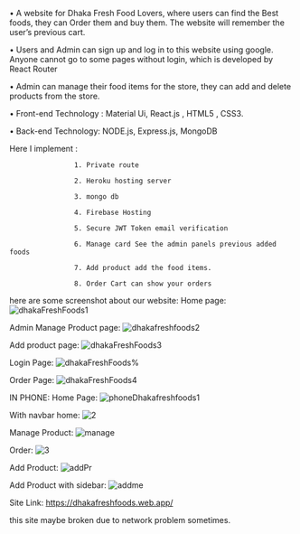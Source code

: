• A website for Dhaka Fresh Food Lovers, where users can find the Best foods, they can Order them
and buy them. The website will remember the user’s previous cart.

• Users and Admin can sign up and log in to this website using google. Anyone cannot go to
some pages without login, which is developed by React Router

• Admin can manage their food items for the store, they can add and delete products from the
store.

• Front-end Technology : Material Ui, React.js , HTML5 , CSS3.

• Back-end Technology: NODE.js, Express.js, MongoDB

 Here I implement : 
                    
                    1. Private route 
 
                    2. Heroku hosting server 
                    
                    3. mongo db
                    
                    4. Firebase Hosting
                    
                    5. Secure JWT Token email verification
                    
                    6. Manage card See the admin panels previous added foods
                    
                    7. Add product add the food items.
                   
                    8. Order Cart can show your orders
here are some screenshot about our website:
Home page:
![dhakaFreshFoods1](https://user-images.githubusercontent.com/62563474/114219058-04cdcf00-998c-11eb-9d5b-b12f582bf9bd.jpg)

Admin Manage Product page:
![dhakafreshfoods2](https://user-images.githubusercontent.com/62563474/114219276-43fc2000-998c-11eb-91b7-3b4c18d7d61c.jpg)

Add product page:
![dhakaFreshFoods3](https://user-images.githubusercontent.com/62563474/114219464-81f94400-998c-11eb-940c-3b164c558da0.jpg)

Login Page:
![dhakaFreshFoods%](https://user-images.githubusercontent.com/62563474/114219627-bb31b400-998c-11eb-8b06-42ee57d5ac53.jpg)

Order Page:
![dhakaFreshFoods4](https://user-images.githubusercontent.com/62563474/114219478-845b9e00-998c-11eb-8f84-804358100835.jpg)


IN PHONE:
Home Page:
![phoneDhakafreshfoods1](https://user-images.githubusercontent.com/62563474/114220354-b4577100-998d-11eb-8deb-d7e08957a39b.jpg)

With navbar home:
![2](https://user-images.githubusercontent.com/62563474/114220356-b5889e00-998d-11eb-957a-f65615335407.jpg)

Manage Product:
![manage](https://user-images.githubusercontent.com/62563474/114220650-14e6ae00-998e-11eb-8358-1caa5d4f169d.jpg)

Order:
![3](https://user-images.githubusercontent.com/62563474/114220359-b7526180-998d-11eb-9ea4-cf04fe3aea43.jpg)


Add Product:
![addPr](https://user-images.githubusercontent.com/62563474/114220657-17e19e80-998e-11eb-83b6-f2d9da1de2cb.jpg)

Add Product with sidebar:
![addme](https://user-images.githubusercontent.com/62563474/114220668-19ab6200-998e-11eb-9b37-e3d93211fcd3.jpg)






Site Link:
https://dhakafreshfoods.web.app/

this site maybe broken due to network problem sometimes.
